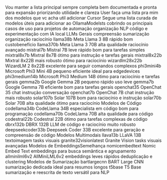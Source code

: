 Vou manter a lista principal sempre completa bem documentada e pronta para expansão priorizando utilidade e clareza
User
faça uma lista pra mim dos modelos que vc acha util adicionar
Cursor
 Segue uma lista curada de modelos úteis para adicionar ao OllamaModelsts cobrindo os principais casos de uso para projetos de automação organização NLP código e experimentação com IA local
 LLMs Gerais compreensão sumarização organização raciocínio
 llama38b  Meta Llama 3 8B rápido bom custobenefício
 llama370b  Meta Llama 3 70B alta qualidade raciocínio avançado
 mistral7b  Mistral 7B leve rápido bom para tarefas simples
 mixtral8x7b  Mixtral 8x7B ótimo para instrução e tarefas gerais
 mixtral8x22b  Mixtral 8x22B mais robusto ótimo para raciocínio
 wizardlm28x22b  WizardLM 2 8x22B excelente para seguir comandos complexos
 phi3mini4b  Microsoft Phi3 Mini 4B pequeno eficiente ideal para edgedevices
 phi3medium14b  Microsoft Phi3 Medium 14B ótimo para raciocínio e tarefas gerais
 gemma2b  Google Gemma 2B pequeno rápido uso leve
 gemma7b  Google Gemma 7B eficiente bom para tarefas gerais
 openchat35  OpenChat 35 chat instrução conversação
 openchat7b  OpenChat 7B chat instrução mais robusto
 solar107b  Solar 107B bom para raciocínio e instrução
 solar70b  Solar 70B alta qualidade ótimo para raciocínio
 Modelos de Código
 codellama34b  CodeLlama 34B especialista em código bom para programação
 codellama70b  CodeLlama 70B alta qualidade para código
 codestral22b  Codestral 22B ótimo para tarefas complexas de código
 dbrx132b  DBRX 132B LLM de código e raciocínio muito robusto
 deepseekcoder33b  Deepseek Coder 33B excelente para geração e compreensão de código
 Modelos Multimodais
 llava13b  LLaVA 13B textoimagem tasks visuais
 granite32visionlatest  Granite Vision tasks visuais avançadas
 Modelos de EmbeddingsSemelhança
 nomicembedtext  Nomic Embed Text embeddings para busca semântica e agrupamento
 allminilml6v2  AllMiniLML6v2 embeddings leves rápidos deduplicação e clustering
 Modelos de Sumarização
 bartlargecnn  BART Large CNN sumarização dedicada ideal para resumos longos
 t5base  T5 Base sumarização e reescrita de texto versátil para NLP